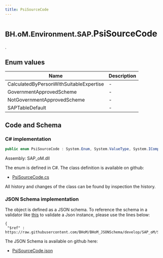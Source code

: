```yaml
---
title: PsiSourceCode
---
```


# <small>BH.oM.Environment.SAP.</small>**PsiSourceCode**

.

## Enum values

| Name            | Description                                                    |
|-----------------|----------------------------------------------------------------|
| CalculatedByPersonWithSuitableExpertise |  -  |
| GovernmentApprovedScheme |  -  |
| NotGovernmentApprovedScheme |  -  |
| SAPTableDefault |  -  |


## Code and Schema

### C# implementation

``` C# title="C#"
public enum PsiSourceCode : System.Enum, System.ValueType, System.IComparable, System.ISpanFormattable, System.IFormattable, System.IConvertible
```

Assembly: SAP_oM.dll

The enum is defined in C#. The class definition is available on github:

- [PsiSourceCode.cs](https://github.com/BHoM/SAP_Toolkit/blob/develop/SAP_oM/Enums\PsiSourceCode.cs)

All history and changes of the class can be found by inspection the history.
### JSON Schema implementation

The object is defined as a JSON schema. To reference the schema in a validator like [this](https://www.jsonschemavalidator.net/) to validate a Json instance, please use the lines below:

``` { .json .copy .select } title="JSON Schema"
{
 "$ref" : https://raw.githubusercontent.com/BHoM/BHoM_JSONSchema/develop/SAP_oM/SAP/PsiSourceCode.json}
```

The JSON Schema is available on github here:

- [PsiSourceCode.json](https://github.com/BHoM/BHoM_JSONSchema/blob/develop/SAP_oM/SAP/PsiSourceCode.json)
